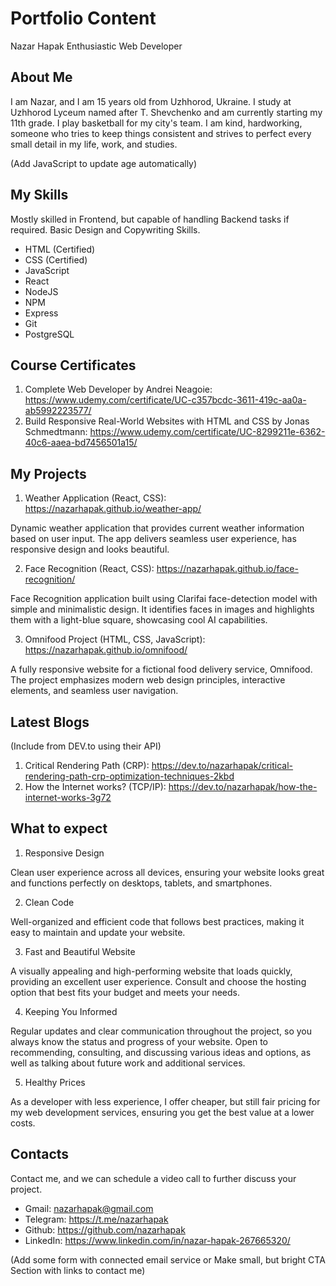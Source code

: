 # Portfolio Content

Nazar Hapak
Enthusiastic Web Developer

## About Me

I am Nazar, and I am 15 years old from Uzhhorod, Ukraine. I study at Uzhhorod Lyceum named after T. Shevchenko and am currently starting my 11th grade. I play basketball for my city's team. I am kind, hardworking, someone who tries to keep things consistent and strives to perfect every small detail in my life, work, and studies.

(Add JavaScript to update age automatically)

## My Skills

Mostly skilled in Frontend, but capable of handling Backend tasks if required.
Basic Design and Copywriting Skills.

- HTML (Certified)
- CSS (Certified)
- JavaScript
- React
- NodeJS
- NPM
- Express
- Git
- PostgreSQL

## Course Certificates

1. Complete Web Developer by Andrei Neagoie: https://www.udemy.com/certificate/UC-c357bcdc-3611-419c-aa0a-ab5992223577/
2. Build Responsive Real-World Websites with HTML and CSS by Jonas Schmedtmann: https://www.udemy.com/certificate/UC-8299211e-6362-40c6-aaea-bd7456501a15/

## My Projects

1. Weather Application (React, CSS): https://nazarhapak.github.io/weather-app/

Dynamic weather application that provides current weather information based on user input. The app delivers seamless user experience, has responsive design and looks beautiful.

2. Face Recognition (React, CSS): https://nazarhapak.github.io/face-recognition/

Face Recognition application built using Clarifai face-detection model with simple and minimalistic design. It identifies faces in images and highlights them with a light-blue square, showcasing cool AI capabilities.

3. Omnifood Project (HTML, CSS, JavaScript): https://nazarhapak.github.io/omnifood/

A fully responsive website for a fictional food delivery service, Omnifood. The project emphasizes modern web design principles, interactive elements, and seamless user navigation.

## Latest Blogs

(Include from DEV.to using their API)

1. Critical Rendering Path (CRP): https://dev.to/nazarhapak/critical-rendering-path-crp-optimization-techniques-2kbd
2. How the Internet works? (TCP/IP): https://dev.to/nazarhapak/how-the-internet-works-3g72

## What to expect

1. Responsive Design

Clean user experience across all devices, ensuring your website looks great and functions perfectly on desktops, tablets, and smartphones.

2. Clean Code

Well-organized and efficient code that follows best practices, making it easy to maintain and update your website.

3. Fast and Beautiful Website

A visually appealing and high-performing website that loads quickly, providing an excellent user experience. Consult and choose the hosting option that best fits your budget and meets your needs.

4. Keeping You Informed

Regular updates and clear communication throughout the project, so you always know the status and progress of your website. Open to recommending, consulting, and discussing various ideas and options, as well as talking about future work and additional services.

5. Healthy Prices

As a developer with less experience, I offer cheaper, but still fair pricing for my web development services, ensuring you get the best value at a lower costs.

## Contacts

Contact me, and we can schedule a video call to further discuss your project.

- Gmail: nazarhapak@gmail.com
- Telegram: https://t.me/nazarhapak
- Github: https://github.com/nazarhapak
- LinkedIn: https://www.linkedin.com/in/nazar-hapak-267665320/

(Add some form with connected email service or Make small, but bright CTA Section with links to contact me)
